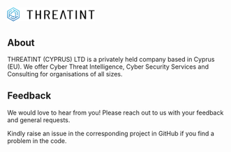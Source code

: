 # <a href="https://www.threatint.com"><img src="https://raw.githubusercontent.com/THREATINT/.github/main/profile/THREATINT_h_light.svg" width="200" alt="THREATINT"></a>

## About
THREATINT (CYPRUS) LTD is a privately held company based in Cyprus (EU). We offer Cyber Threat Intelligence, Cyber Security Services and Consulting for organisations of all sizes. 

## Feedback
We would love to hear from you! Please reach out to us with your feedback and general requests.

Kindly raise an issue in the corresponding project in GitHub if you find a problem in the code.
